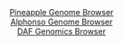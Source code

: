 <div id="Pineapple_Genome_Browser" align="center">
  <a href="https://igv.org/app/?sessionURL=blob:zZJtb9owFIX_iyWqTQqJnQAhkdAUGGyllGqlNIKqioxxEpfEDrZ5K.K_z0Ob9mWVyodNkyzLvrJ9zzl.jmBLpWKCgxC4NmraCAELqFzsJrisCjrGJVUgTHGhqAUkTamknFAQHkGKlcbT.5G5mWtdqdBxmK7qJeaZsJVn4xK_Co53yiaidHqiKPBCSKyFVE5X4q1wWLat7.gCV5Vtent201lijR1cVLngSjgV5VmyM.8lv0pJRrkoaVJuCs3OAhKjx2hc2in.FMWTiBCq1A09XC870c119Oj1p_Mvrd58evc1nrbiqwnLONYbSTuTPIpdNk5T0c_9aOyzrlizOGtqMqt5n6_6.4pJqjrIR23PdxH0TDCML.n.f_JsBrvQdz4azEk.jvlqF0Avo8WLl9fc7nTmrxh5w_nJAoUgG0MCILn0QwQtD7asptuq_1iitgVhYPKRgoHw6dkCWmKyMsefjkAfKsMLUHS9OaNjASGXVIKwHkDooyBwmw2_AYMAnawj2Mji74U7mN4HPnQj120lKSu0gXmZKF4pG3Nub0lqZ68XpnmnbtGQ0xF_gGmF5zLejGvu4CX3zfw4gW.SZNqfP9GYfY.qf8Lee4TYenEpcN9m8gEOI9pukfWimw972b4_K6t0b6jr_zGghrF7WTipkCXW5rypmO1P5rZYMsy1KWyZYgtWMH2ITY5iB0LkegZdQEQhDItAZosP0IIWasKPvxH1Ts.n7w--">Pineapple Genome Browser</a>
</div>
<div id="Alphonso_Genome_Browser" align="center">
  <a href="https://igv.org/app/?sessionURL=blob:zZJda9swFIb_i6BlA8cfcpzUhjKSNEmTbu0aNzW0FKPYsqNVH44k20lD_vu0srGbFZqLjYEupMORzvu.evagwVIRwUEEoO0FtucBC6i1aGPEKoqvEcMKRAWiCltA4gJLzDMMoj0okNJoufhsbq61rlTkOERXHYZ4KWzl24ihF8FRq.xMMGckKEUrIZEWUjlDiRrhkLLptHiFqso2s307cHKkkYNotRZcCafCvExb8176q5SWmAuGU1ZTTV4FpEaP0ZjbBfo0SOJBlmGlrvBulp8PrmaDe3.8fJj2Rg_Lm8tk2UtOY1JypGuJzyfBCRzG_nxaT7cLJuq7zWi.oYtt935Ez078i9PxtiISq3Ov7535fQj9wERDeI63_5Nrs8iRzme7bAq_XMeXw2Q.vGFbpgKukrvJCN6.4ftgASqy2pAAsrXsR55r.W7PCmCv82PrnVmuG5p0pCAgenyygJYoezbtj3ugd5XhBSi8qV_RsYCQOZYg6oSu2_fCEAbdftcNQ.9g7UEt6d.LdrJchH0XDiDspQWh2sCcp4pXykac201W2OXLkVlWks_4t.uADSdBPR8HdHoCJ6urXDXabMZvcmTGv36hMfseVf.EvPcIsfXqWNy6jcIwXH9N4tvnEWvbi5cFrsNZOYn_jFvPmD0umkJIhrTpNxVz_ElcgyRBXJtCQxRZEUr0LjEpihZEHvQNuCATVBgSgSxXH1zLtbzA_fgbUP_wdPgO">Alphonso Genome Browser</a>
</div>


<div id="DAF_Genomics_Browser" align="center">
  <a href="https://igv.org/app/?sessionURL=blob:tZFra9swFIb_i6D95Kvs2LUhDKdru5CtS2s8dyklnNnHsZhtOZK8pAv57xVex2CjjEEHkpA4l_fVeQ7kGwrJeEdiQi13YrkuMYis.S6Ftm_wGlqUJK6gkWgQgRUK7Aok8YFUIBVkt.91Za1UL2PbLqEyN9jxlhXSkp4FvSn5oGrUqSa1oIXvvIOdtAre6mQFNjR9zTvJbSgKlNJ07B67zXoH.vgZW48tcd0OjWKj6lqb0MZKqwLtlnUl7v9i5D8o68XeJHmajPULfJyX02QxTz55F9nqKjhfZR_f5VmQn6Zs04EaBE6z6IReRgGbeftt4lX91l80.d2qujovZ8mJ9_b0Yt8zgXLqhu6ZF1I3iMjRIA0vBg2BFLVwY9c3QnpmUN83n6_eJNBTEJyR.P7BIEpA8VWn3x.Ieuw1KiJxO4zUDMJFiYLEZuQ4oRtFdOKHvhNF7tE4kEE0r8zyMruNQocmlAbWF2i1fsWacYBa6M_ga4H8rbPe_wrqw345C2lWzJNU5PIm2LJrWDrLNL_7_AImg7z4rYqLFpQO_Xg.Q4FGq7XYqV9UvOPD8Qk-">DAF Genomics Browser</a>
</div>
